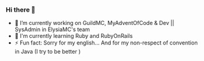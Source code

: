 ### Hi there 👋

<!--
**AntDevPlus/AntDevPlus** is a ✨ _special_ ✨ repository because its `README.md` (this file) appears on your GitHub profile.

Here are some ideas to get you started:
-->
- 🔭 I’m currently working on GuildMC, MyAdventOfCode & Dev || SysAdmin in ElysiaMC's team
- 🌱 I'm currently learning Ruby and RubyOnRails
- ⚡ Fun fact: Sorry for my english... And for my non-respect of convention in Java (I try to be better )


